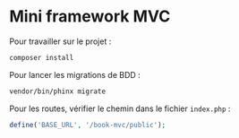 # Mini framework MVC

Pour travailler sur le projet :

```bash
composer install
```

Pour lancer les migrations de BDD :

```bash
vendor/bin/phinx migrate
```

Pour les routes, vérifier le chemin dans le fichier `index.php` :

```php
define('BASE_URL', '/book-mvc/public');
```
